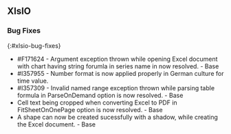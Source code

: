 ## XlsIO

### Bug Fixes
{:#xlsio-bug-fixes}

* \#F171624 - Argument exception thrown while opening Excel document with chart having string forumla in series name in now resolved. - Base
* \#I357955 - Number format is now applied properly in German culture for time value.
* \#I357309 - Invalid named range exception thrown while parsing table formula in ParseOnDemand option is now resolved. - Base
* Cell text being cropped when converting Excel to PDF in FitSheetOnOnePage option is now resolved. - Base
* A shape can now be created sucessfully with a shadow, while creating the Excel document. - Base